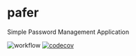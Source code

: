 # pafer
Simple Password Management Application

![workflow](https://github.com/cdw8431/pafer-restapi/actions/workflows/main.yml/badge.svg)
[![codecov](https://codecov.io/gh/cdw8431/pafer-restapi/branch/main/graph/badge.svg?token=S3ZN3LJYAQ)](https://codecov.io/gh/cdw8431/pafer-restapi)
